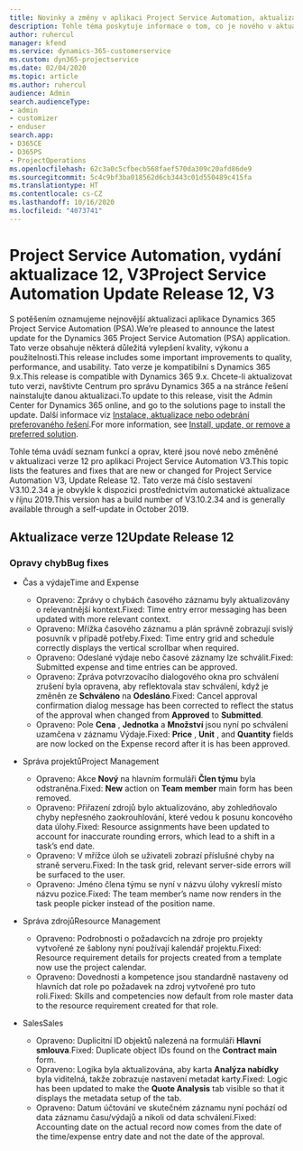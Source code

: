 ```yaml
---
title: Novinky a změny v aplikaci Project Service Automation, aktualizace verze 12, V3
description: Tohle téma poskytuje informace o tom, co je nového v aktualizaci verze 12 pro aplikaci Project Service Automation V3.
author: ruhercul
manager: kfend
ms.service: dynamics-365-customerservice
ms.custom: dyn365-projectservice
ms.date: 02/04/2020
ms.topic: article
ms.author: ruhercul
audience: Admin
search.audienceType:
- admin
- customizer
- enduser
search.app:
- D365CE
- D365PS
- ProjectOperations
ms.openlocfilehash: 62c3a0c5cfbecb568faef570da309c20afd86de9
ms.sourcegitcommit: 5c4c9bf3ba018562d6cb3443c01d550489c415fa
ms.translationtype: HT
ms.contentlocale: cs-CZ
ms.lasthandoff: 10/16/2020
ms.locfileid: "4073741"
---
```

# <a name="project-service-automation-update-release-12-v3"></a><span data-ttu-id="dea87-103">Project Service Automation, vydání aktualizace 12, V3</span><span class="sxs-lookup"><span data-stu-id="dea87-103">Project Service Automation Update Release 12, V3</span></span>
<span data-ttu-id="dea87-104">S potěšením oznamujeme nejnovější aktualizaci aplikace Dynamics 365 Project Service Automation (PSA).</span><span class="sxs-lookup"><span data-stu-id="dea87-104">We’re pleased to announce the latest update for the Dynamics 365 Project Service Automation (PSA) application.</span></span> <span data-ttu-id="dea87-105">Tato verze obsahuje některá důležitá vylepšení kvality, výkonu a použitelnosti.</span><span class="sxs-lookup"><span data-stu-id="dea87-105">This release includes some important improvements to quality, performance, and usability.</span></span> <span data-ttu-id="dea87-106">Tato verze je kompatibilní s Dynamics 365 9.x.</span><span class="sxs-lookup"><span data-stu-id="dea87-106">This release is compatible with Dynamics 365 9.x.</span></span> <span data-ttu-id="dea87-107">Chcete-li aktualizovat tuto verzi, navštivte Centrum pro správu Dynamics 365 a na stránce řešení nainstalujte danou aktualizaci.</span><span class="sxs-lookup"><span data-stu-id="dea87-107">To update to this release, visit the Admin Center for Dynamics 365 online, and go to the solutions page to install the update.</span></span> <span data-ttu-id="dea87-108">Další informace viz [Instalace, aktualizace nebo odebrání preferovaného řešení](https://docs.microsoft.com/power-platform/admin/install-remove-preferred-solution).</span><span class="sxs-lookup"><span data-stu-id="dea87-108">For more information, see [Install, update, or remove a preferred solution](https://docs.microsoft.com/power-platform/admin/install-remove-preferred-solution).</span></span>

<span data-ttu-id="dea87-109">Tohle téma uvádí seznam funkcí a oprav, které jsou nové nebo změněné v aktualizaci verze 12 pro aplikaci Project Service Automation V3.</span><span class="sxs-lookup"><span data-stu-id="dea87-109">This topic lists the features and fixes that are new or changed for Project Service Automation V3, Update Release 12.</span></span> <span data-ttu-id="dea87-110">Tato verze má číslo sestavení V3.10.2.34 a je obvykle k dispozici prostřednictvím automatické aktualizace v říjnu 2019.</span><span class="sxs-lookup"><span data-stu-id="dea87-110">This version has a build number of V3.10.2.34 and is generally available through a self-update in October 2019.</span></span>

## <a name="update-release-12"></a><span data-ttu-id="dea87-111">Aktualizace verze 12</span><span class="sxs-lookup"><span data-stu-id="dea87-111">Update Release 12</span></span>

### <a name="bug-fixes"></a><span data-ttu-id="dea87-112">Opravy chyb</span><span class="sxs-lookup"><span data-stu-id="dea87-112">Bug fixes</span></span>

- <span data-ttu-id="dea87-113">Čas a výdaje</span><span class="sxs-lookup"><span data-stu-id="dea87-113">Time and Expense</span></span>

    - <span data-ttu-id="dea87-114">Opraveno: Zprávy o chybách časového záznamu byly aktualizovány o relevantnější kontext.</span><span class="sxs-lookup"><span data-stu-id="dea87-114">Fixed: Time entry error messaging has been updated with more relevant context.</span></span>
    - <span data-ttu-id="dea87-115">Opraveno: Mřížka časového záznamu a plán správně zobrazují svislý posuvník v případě potřeby.</span><span class="sxs-lookup"><span data-stu-id="dea87-115">Fixed: Time entry grid and schedule correctly displays the vertical scrollbar when required.</span></span>
    - <span data-ttu-id="dea87-116">Opraveno: Odeslané výdaje nebo časové záznamy lze schválit.</span><span class="sxs-lookup"><span data-stu-id="dea87-116">Fixed: Submitted expense and time entries can be approved.</span></span>
    - <span data-ttu-id="dea87-117">Opraveno: Zpráva potvrzovacího dialogového okna pro schválení zrušení byla opravena, aby reflektovala stav schválení, když je změněn ze **Schváleno** na **Odesláno**.</span><span class="sxs-lookup"><span data-stu-id="dea87-117">Fixed: Cancel approval confirmation dialog message has been corrected to reflect the status of the approval when changed from **Approved** to **Submitted**.</span></span>
    - <span data-ttu-id="dea87-118">Opraveno: Pole **Cena** , **Jednotka** a **Množství** jsou nyní po schválení uzamčena v záznamu Výdaje.</span><span class="sxs-lookup"><span data-stu-id="dea87-118">Fixed: **Price** , **Unit** , and **Quantity** fields are now locked on the Expense record after it is has been approved.</span></span>

- <span data-ttu-id="dea87-119">Správa projektů</span><span class="sxs-lookup"><span data-stu-id="dea87-119">Project Management</span></span>

    - <span data-ttu-id="dea87-120">Opraveno: Akce **Nový** na hlavním formuláři **Člen týmu** byla odstraněna.</span><span class="sxs-lookup"><span data-stu-id="dea87-120">Fixed: **New** action on **Team member** main form has been removed.</span></span>
    - <span data-ttu-id="dea87-121">Opraveno: Přiřazení zdrojů bylo aktualizováno, aby zohledňovalo chyby nepřesného zaokrouhlování, které vedou k posunu koncového data úlohy.</span><span class="sxs-lookup"><span data-stu-id="dea87-121">Fixed: Resource assignments have been updated to account for inaccurate rounding errors, which lead to a shift in a task’s end date.</span></span>
    - <span data-ttu-id="dea87-122">Opraveno: V mřížce úloh se uživateli zobrazí příslušné chyby na straně serveru.</span><span class="sxs-lookup"><span data-stu-id="dea87-122">Fixed: In the task grid, relevant server-side errors will be surfaced to the user.</span></span>
    - <span data-ttu-id="dea87-123">Opraveno: Jméno člena týmu se nyní v názvu úlohy vykreslí místo názvu pozice.</span><span class="sxs-lookup"><span data-stu-id="dea87-123">Fixed: The team member’s name now renders in the task people picker instead of the position name.</span></span>

- <span data-ttu-id="dea87-124">Správa zdrojů</span><span class="sxs-lookup"><span data-stu-id="dea87-124">Resource Management</span></span>

    - <span data-ttu-id="dea87-125">Opraveno: Podrobnosti o požadavcích na zdroje pro projekty vytvořené ze šablony nyní používají kalendář projektu.</span><span class="sxs-lookup"><span data-stu-id="dea87-125">Fixed: Resource requirement details for projects created from a template now use the project calendar.</span></span>
    - <span data-ttu-id="dea87-126">Opraveno: Dovednosti a kompetence jsou standardně nastaveny od hlavních dat role po požadavek na zdroj vytvořené pro tuto roli.</span><span class="sxs-lookup"><span data-stu-id="dea87-126">Fixed: Skills and competencies now default from role master data to the resource requirement created for that role.</span></span>

- <span data-ttu-id="dea87-127">Sales</span><span class="sxs-lookup"><span data-stu-id="dea87-127">Sales</span></span>

    - <span data-ttu-id="dea87-128">Opraveno: Duplicitní ID objektů nalezená na formuláři **Hlavní smlouva**.</span><span class="sxs-lookup"><span data-stu-id="dea87-128">Fixed: Duplicate object IDs found on the **Contract main** form.</span></span>
    - <span data-ttu-id="dea87-129">Opraveno: Logika byla aktualizována, aby karta **Analýza nabídky** byla viditelná, takže zobrazuje nastavení metadat karty.</span><span class="sxs-lookup"><span data-stu-id="dea87-129">Fixed: Logic has been updated to make the **Quote Analysis** tab visible so that it displays the metadata setup of the tab.</span></span>
    - <span data-ttu-id="dea87-130">Opraveno: Datum účtování ve skutečném záznamu nyní pochází od data záznamu času/výdajů a nikoli od data schválení.</span><span class="sxs-lookup"><span data-stu-id="dea87-130">Fixed: Accounting date on the actual record now comes from the date of the time/expense entry date and not the date of the approval.</span></span>
